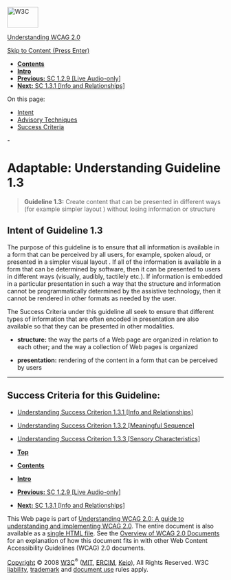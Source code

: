 [<img src="http://www.w3.org/Icons/w3c_home" alt="W3C" width="72" height="48" />](http://www.w3.org/)

[Understanding WCAG 2.0](http://www.w3.org/TR/2008/WD-UNDERSTANDING-WCAG20-20081103/)

[Skip to Content (Press Enter)](#maincontent)

<span id="top"></span>

-   **[Contents](http://www.w3.org/TR/2008/WD-UNDERSTANDING-WCAG20-20081103/#contents "Table of Contents")**
-   **[Intro](intro.html "Introduction to Understanding WCAG 2.0")**
-   [**Previous:** SC 1.2.9 \[Live Audio-only\]](media-equiv-live-audio-only.html "Understanding SC  1.2.9 [Live Audio-only]")
-   [**Next:** SC 1.3.1 \[Info and Relationships\]](content-structure-separation-programmatic.html "Understanding SC  1.3.1 [Info and Relationships]")

On this page:

-   [Intent](#content-structure-separation)
-   [Advisory Techniques](#content-structure-separation)
-   [Success Criteria](#content-structure-separation-sc)

<span id="maincontent">-</span>

<span id="content-structure-separation"></span> **Adaptable**<span class="screenreader">:</span> Understanding Guideline 1.3
============================================================================================================================

> **Guideline 1.3:** Create content that can be presented in different ways (for example simpler layout ) without losing information or structure

<span id="content-structure-separation-intent"></span> Intent of Guideline 1.3
------------------------------------------------------------------------------

The purpose of this guideline is to ensure that all information is available in a form that can be perceived by all users, for example, spoken aloud, or presented in a simpler visual layout . If all of the information is available in a form that can be determined by software, then it can be presented to users in different ways (visually, audibly, tactilely etc.). If information is embedded in a particular presentation in such a way that the structure and information cannot be programmatically determined by the assistive technology, then it cannot be rendered in other formats as needed by the user.

The Success Criteria under this guideline all seek to ensure that different types of information that are often encoded in presentation are also available so that they can be presented in other modalities.

-   <span id="structuredefinline"></span>**structure:** the way the parts of a Web page are organized in relation to each other; and the way a collection of Web pages is organized

-   <span id="presentationdefinline"></span>**presentation:** rendering of the content in a form that can be perceived by users

------------------------------------------------------------------------

Success Criteria for this Guideline:
------------------------------------

-   [Understanding Success Criterion 1.3.1 \[Info and Relationships\]](content-structure-separation-programmatic.html)
-   [Understanding Success Criterion 1.3.2 \[Meaningful Sequence\]](content-structure-separation-sequence.html)
-   [Understanding Success Criterion 1.3.3 \[Sensory Characteristics\]](content-structure-separation-understanding.html)

-   **[Top](#top)**
-   **[Contents](http://www.w3.org/TR/2008/WD-UNDERSTANDING-WCAG20-20081103/#contents "Table of Contents")**
-   **[Intro](intro.html "Introduction to Understanding WCAG 2.0")**
-   [**Previous:** SC 1.2.9 \[Live Audio-only\]](media-equiv-live-audio-only.html "Understanding SC  1.2.9 [Live Audio-only]")
-   [**Next:** SC 1.3.1 \[Info and Relationships\]](content-structure-separation-programmatic.html "Understanding SC  1.3.1 [Info and Relationships]")

This Web page is part of [Understanding WCAG 2.0: A guide to understanding and implementing WCAG 2.0](http://www.w3.org/TR/2008/WD-UNDERSTANDING-WCAG20-20081103/). The entire document is also available as a [single HTML file](complete.html). See the [Overview of WCAG 2.0 Documents](http://www.w3.org/WAI/intro/wcag20) for an explanation of how this document fits in with other Web Content Accessibility Guidelines (WCAG) 2.0 documents.

[Copyright](http://www.w3.org/Consortium/Legal/ipr-notice#Copyright) © 2008 [W3C](http://www.w3.org/)<sup>®</sup> ([MIT](http://www.csail.mit.edu/), [ERCIM](http://www.ercim.org/), [Keio](http://www.keio.ac.jp/)), All Rights Reserved. W3C [liability](http://www.w3.org/Consortium/Legal/ipr-notice#Legal_Disclaimer), [trademark](http://www.w3.org/Consortium/Legal/ipr-notice#W3C_Trademarks) and [document use](http://www.w3.org/Consortium/Legal/copyright-documents) rules apply.
